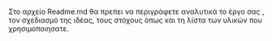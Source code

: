 Στο αρχείο Readme.md θα πρεπει να περιγράφετε αναλυτικά το έργο σας ,  τον σχεδιασμό της ιδέας, τους στόχους όπως και τη λίστα των υλικών που χρησιμοποιησατε.
